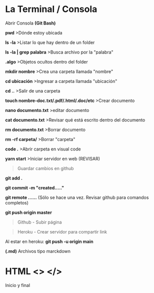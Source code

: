 # La Terminal / Consola

Abrir Consola **(Git Bash)**

**pwd** >Dónde estoy ubicada

**ls -la** >Listar lo que hay dentro de un folder

**ls -la | grep palabra** >Busca archivo por la "palabra"

**.algo** >Objetos ocultos dentro del folder

**mkdir nombre** >Crea una carpeta llamada "nombre"

**cd ubicación** >Ingresar a carpeta llamada "ubicación"

**cd ..** >Salir de una carpeta

**touch nombre-doc.txt/.pdf/.html/.doc/etc** >Crear documento 

**nano documento.txt** >editar documento

**cat documento.txt** >Revisar qué está escrito dentro del documento

**rm documento.txt** >Borrar documento

**rm -rf carpeta/** >Borrar "carpeta"

**code .** >Abrir carpeta en visual code

**yarn start** >Iniciar servidor en web (REVISAR)

>Guardar cambios en github

**git add .** 

**git commit -m "created....."** 

**git remote ......** (Sólo se hace una vez. Revisar github para comandos completos)

**git push origin master** 

>Github - Subir página

>Heroku - Crear servidor para compartir link

Al estar en heroku:
**git push -u origin main**

**(.md)** Archivos tipo marckdown

# HTML <> </>

**<html> </html>** Inicio y final


